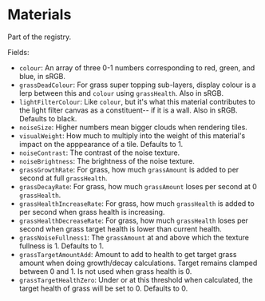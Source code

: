 # Materials

Part of the registry.

Fields:
- `colour`: An array of three 0-1 numbers corresponding to red, green, and blue, in sRGB.
- `grassDeadColour`: For grass super topping sub-layers, display colour is a lerp between this and `colour` using `grassHealth`.
	Also in sRGB.
- `lightFilterColour`: Like `colour`, but it's what this material contributes to the light filter canvas as a constituent-- if it is a wall.
	Also in sRGB.
	Defaults to black.
- `noiseSize`: Higher numbers mean bigger clouds when rendering tiles.
- `visualWeight`: How much to multiply into the weight of this material's impact on the apppearance of a tile. Defaults to 1.
- `noiseContrast`: The contrast of the noise texture.
- `noiseBrightness`: The brightness of the noise texture.
- `grassGrowthRate`: For grass, how much `grassAmount` is added to per second at full `grassHealth`.
- `grassDecayRate`: For grass, how much `grassAmount` loses per second at 0 `grassHealth`.
- `grassHealthIncreaseRate`: For grass, how much `grassHealth` is added to per second when grass health is increasing.
- `grassHealthDecreaseRate`: For grass, how much `grassHealth` loses per second when grass target health is lower than current health.
- `grassNoiseFullness1`: The `grassAmount` at and above which the texture fullness is 1. Defaults to 1.
- `grassTargetAmountAdd`: Amount to add to health to get target grass amount when doing growth/decay calculations.
	Target remains clamped between 0 and 1.
	Is not used when grass health is 0.
- `grassTargetHealthZero`: Under or at this threshold when calculated, the target health of grass will be set to 0.
	Defaults to 0.
